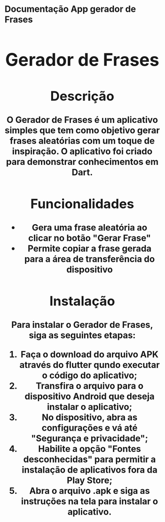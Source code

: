 
<h1> Documentação App gerador de Frases <h1>
  <body>
    <header>
      <h1>Gerador de Frases</h1>
      
  <h2>Descrição</h2>
  <p>O Gerador de Frases é um aplicativo simples que tem como objetivo gerar frases aleatórias com um toque de inspiração. O aplicativo foi criado para demonstrar conhecimentos em Dart.</p>
</section>

<section>
  <h2>Funcionalidades</h2>
  <ul>
    <li>Gera uma frase aleatória ao clicar no botão "Gerar Frase"</li>
    <li>Permite copiar a frase gerada para a área de transferência do dispositivo</li>
  </ul>
</section>

<section>
  <h2>Instalação</h2>
  <p>Para instalar o Gerador de Frases, siga as seguintes etapas:</p>
  <ol>
    <li>Faça o download do arquivo APK através do flutter qundo executar o código do aplicativo;</li>
    <li>Transfira o arquivo para o dispositivo Android que deseja instalar o aplicativo;</li>
    <li>No dispositivo, abra as configurações e vá até "Segurança e privacidade";</li>
    <li>Habilite a opção "Fontes desconhecidas" para permitir a instalação de aplicativos fora da Play Store;</li>
    <li>Abra o arquivo .apk e siga as instruções na tela para instalar o aplicativo.</li>
  </ol>

